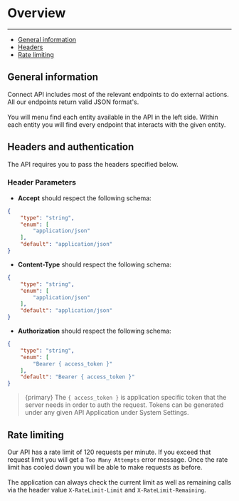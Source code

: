 # Overview

---

- [General information](#general)
- [Headers](#headers)
- [Rate limiting](#ratelimit)

<a name="general"></a>
## General information

Connect API includes most of the relevant endpoints to do external actions. All our endpoints return valid JSON format's.
<br><br>
You will menu find each entity available in the API in the left side. Within each entity you will find every endpoint that interacts with the given entity.

<a name="headers"></a>
## Headers and authentication

The API requires you to pass the headers specified below.

### Header Parameters

- **Accept** should respect the following schema:
```json
{
    "type": "string",
    "enum": [
        "application/json"
    ],
    "default": "application/json"
}
```

- **Content-Type** should respect the following schema:
```json
{
    "type": "string",
    "enum": [
        "application/json"
    ],
    "default": "application/json"
}
```

- **Authorization** should respect the following schema:
```json
{
    "type": "string",
    "enum": [
        "Bearer { access_token }"
    ],
    "default": "Bearer { access_token }"
}
```

> {primary} The `{ access_token }` is application specific token that the server needs in order to auth the request. Tokens can be generated under any given API Application under System Settings.

<a name="ratelimit"></a>
## Rate limiting

Our API has a rate limit of 120 requests per minute. If you exceed that request limit you will get a `Too Many Attempts` error message. Once the rate limit has cooled down you will be able to make requests as before.
<br><br>
The application can always check the current limit as well as remaining calls via the header value `X-RateLimit-Limit` and `X-RateLimit-Remaining`.
